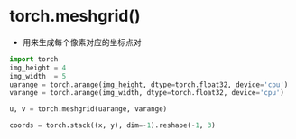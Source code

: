 &emsp;
# torch.meshgrid()
- 用来生成每个像素对应的坐标点对

```py
import torch
img_height = 4
img_width  = 5
uarange = torch.arange(img_height, dtype=torch.float32, device='cpu')
varange = torch.arange(img_width, dtype=torch.float32, device='cpu')
```


```py
u, v = torch.meshgrid(uarange, varange)
```


```py
coords = torch.stack((x, y), dim=-1).reshape(-1, 3)
```